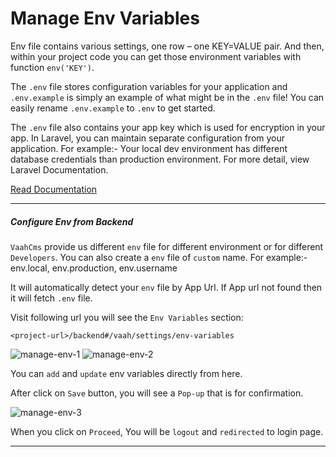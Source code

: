 # Manage Env Variables

Env file contains various settings, one row – one KEY=VALUE pair. And then, within your project code you can get those environment variables with function `env('KEY')`.

The `.env` file stores configuration variables for your application and `.env.example` is simply an example of what might be in the `.env` file! You can easily rename `.env.example` to `.env` to get started.

The `.env` file also contains your app key which is used for encryption in your app. In Laravel, you can maintain separate configuration from your application. For example:- Your local dev environment has different database credentials than production environment. For more detail, view Laravel Documentation.

[Read Documentation](https://laravel.com/docs/8.x/configuration#environment-configuration)

------



##### Configure Env from Backend

`VaahCms` provide us different `env` file for different environment or for different `Developers`. You can also create a `env` file of `custom` name. For example:- env.local, env.production, env.username

It will automatically detect your `env` file by App Url. If App url not found then it will fetch `.env` file.

Visit following url you will see the `Env Variables` section:

```
<project-url>/backend#/vaah/settings/env-variables
```

<img :src="$withBase('/images/manage-env-1.png')" alt="manage-env-1">

<img :src="$withBase('/images/manage-env-2.png')" alt="manage-env-2">

You can `add` and `update` env variables directly from here.

After click on `Save` button, you will see a `Pop-up` that is for confirmation.

<img :src="$withBase('/images/manage-env-3.png')" alt="manage-env-3">

When you click on `Proceed`, You will be `logout` and `redirected` to login page.

------
